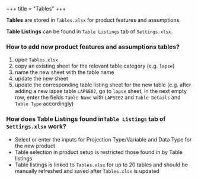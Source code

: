 +++
title = "Tables"
+++

**Tables** are stored in `Tables.xlsx` for product features and assumptions.

**Table Listings** can be found in `Table Listings` tab of `Settings.xlsx`.

### How to add new product features and assumptions tables?
  
1. open `Tables.xlsx` 
2. copy an existing sheet for the relevant table category (e.g. `lapse`)
3. name the new sheet with the table name
4. update the new sheet 
5. update the corresponding table listing sheet for the new table (e.g. after adding a new lapse table `LAPSE02`, go to `lapse` sheet, in the next empty row, enter the fields `Table Name` with `LAPSE02` and `Table Details` and `Table Type` accordingly)

### How does Table Listings found in`Table Listings` tab of `Settings.xlsx` work?

- Select or enter the inputs for Projection Type/Variable and Data Type for the new product
- Table selection in product setup is restricted those found in by Table listings
- Table listings is linked to `Tables.xlsx` for up to 20 tables and should be manually refreshed and saved after `Tables.xlsx` is updated